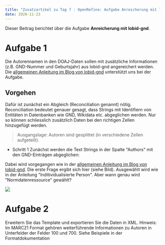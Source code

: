 ```yaml
---
title: "Zusatzartikel zu Tag 7 : OpenRefine: Aufgabe Anreicherung mit lobid-gnd"
date: 2020-11-23
---
```


Dieser Beitrag berichtet über die Aufgabe **Anreicherung mit lobid-gnd**.

# Aufgabe 1
Die Autorennamen in den DOAJ-Daten sollen mit zusätzliche Informationen (z.B. GND-Nummer und Geburtsjahr) aus lobid-gnd angereichert werden. Die [allgemeinen Anleitung im Blog von lobid-gnd](https://blog.lobid.org/2018/08/27/openrefine.html) unterstützt uns bei der Aufgabe.

## Vorgehen
Dafür ist zunächst ein Abgleich (Reconciliation genannt) nötig. Reconciliation bedeutet genauer gesagt, dass Strings mit Identifiern von Entitäten in Datenbanken wie GND, Wikidata etc. abgeglichen werden. Nur so können schliesslich zusätzlich Daten bei den richtigen Zellen hinzugefügt werden.

> Ausgangslage: Autoren sind gesplittet (in verschiedene Zellen aufgeteilt).


- Schritt 1
Zunächst werden die Text Strings in der Spalte "Authors" mit den GND-Einträgen abgeglichen:

Dabei wird vorgegangen wie in der [allgemeinen Anleitung im Blog von lobid-gnd](https://blog.lobid.org/2018/08/27/openrefine.html).
Die erste Frage ergibt sich hier (siehe Bild). Ausgewählt wird wie in der Anleitung "Inditividualisierte Person". Aber wann genau wird "Normdatenressource" gewählt?

![]({{site.baseurl}}/images/reconciliation1.jpg)









# Aufgabe 2
Erweitern Sie das Template und exportieren Sie die Daten in XML.
Hinweis: Im MARC21 Format gehören weiterführende Informationen zu Autoren in Unterfelder der Felder 100 und 700. Siehe Beispiele in der Formatdokumentation


